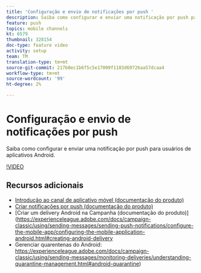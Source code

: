 ```yaml
---
title: 'Configuração e envio de notificações por push '
description: Saiba como configurar e enviar uma notificação por push para usuários de aplicativos Android.
feature: push
topics: mobile channels
kt: 6579
thumbnail: 328154
doc-type: feature video
activity: setup
team: TM
translation-type: tm+mt
source-git-commit: 217b0ec1b6f5c5e17009f1103d69726aa57dcaa4
workflow-type: tm+mt
source-wordcount: '99'
ht-degree: 2%

---
```



# Configuração e envio de notificações por push

Saiba como configurar e enviar uma notificação por push para usuários de aplicativos Android.

[!VIDEO](https://video.tv.adobe.com/v/328154?quality=12)

## Recursos adicionais

* [Introdução ao canal de aplicativo móvel (documentação do produto)](https://experienceleague.adobe.com/docs/campaign-classic/using/sending-messages/sending-push-notifications/about-mobile-app-channel.html#about-mobile-app-channel)
* [Criar notificações por push (documentação do produto)](https://experienceleague.adobe.com/docs/campaign-classic/using/sending-messages/sending-push-notifications/creating-notifications.html#sending-messages)
* [Criar um delivery Android na Campanha (documentação do produto)](https://experienceleague.adobe.com/docs/campaign-classic/using/sending-messages/sending-push-notifications/configure-the-mobile-app/configuring-the-mobile-application-android.html#creating-android-delivery
* Gerenciar quarentenas do Android: https://experienceleague.adobe.com/docs/campaign-classic/using/sending-messages/monitoring-deliveries/understanding-quarantine-management.html#android-quarantine)

